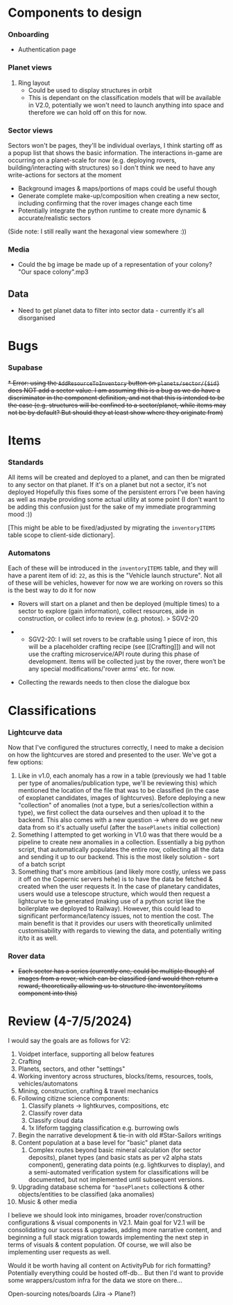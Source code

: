 # Components to design
### Onboarding
* Authentication page
### Planet views
1. Ring layout
	* Could be used to display structures in orbit
	* This is dependant on the classification models that will be available in V2.0, potentially we won't need to launch anything into space and therefore we can hold off on this for now.

### Sector views
Sectors won't be pages, they'll be individual overlays, I think starting off as a popup list that shows the basic information. The interactions in-game are occurring on a planet-scale for now (e.g. deploying rovers, building/interacting with structures) so I don't think we need to have any write-actions for sectors at the moment

* Background images & maps/portions of maps could be useful though
* Generate complete make-up/composition when creating a new sector, including confirming that the rover images change each time
* Potentially integrate the python runtime to create more dynamic & accurate/realistic sectors

(Side note: I still really want the hexagonal view somewhere :))

### Media
* Could the bg image be made up of a representation of your colony? "Our space colony".mp3

## Data
* Need to get planet data to filter into sector data - currently it's all disorganised

# Bugs
### Supabase
~~* Error: using the `AddResourceToInventory` button on `planets/sector/{$id}` does NOT add a sector value. I am assuming this is a bug as we do have a discriminator in the component definition, and not that this is intended to be the case (e.g. structures will be confined to a sector/planet, while items may not be by default? But should they at least show where they originate from)~~

# Items
### Standards
All items will be created and deployed to a planet, and can then be migrated to any sector on that planet.
If it's on a planet but not a sector, it's not deployed
Hopefully this fixes some of the persistent errors I've been having as well as maybe providing some actual utility at some point (I don't want to be adding this confusion just for the sake of my immediate programming mood :))

[This might be able to be fixed/adjusted by migrating the `inventoryITEMS` table scope to client-side dictionary].
### Automatons
Each of these will be introduced in the `inventoryITEMS` table, and they will have a parent item of id: `22`, as this is the "Vehicle launch structure". Not all of these will be vehicles, however for now we are working on rovers so this is the best way to do it for now

* Rovers will start on a planet and then be deployed (multiple times) to a sector to explore (gain information), collect resources, aide in construction, or collect info to review (e.g. photos). > SGV2-20 
* * SGV2-20: I will set rovers to be craftable using 1 piece of iron, this will be a placeholder crafting recipe (see [[Crafting]]) and will not use the crafting microservice/API route during this phase of development. Items will be collected just by the rover, there won’t be any special modifications/'rover arms' etc. for now.

* Collecting the rewards needs to then close the dialogue box

# Classifications
### Lightcurve data
Now that I've configured the structures correctly, I need to make a decision on how the lightcurves are stored and presented to the user. We've got a few options:
1. Like in v1.0, each anomaly has a row in a table (previously we had 1 table per type of anomalies/publication type, we'll be reviewing this) which mentioned the location of the file that was to be classified (in the case of exoplanet candidates, images of lightcurves). Before deploying a new "collection" of anomalies (not a type, but a series/collection within a type), we first collect the data ourselves and then upload it to the backend. This also comes with a new question -> where do we get new data from so it's actually useful (after the `basePlanets` initial collection)
2. Something I attempted to get working in V1.0 was that there would be a pipeline to create new anomalies in a collection. Essentially a big python script, that automatically populates the entire row, collecting all the data and sending it up to our backend. This is the most likely solution - sort of a batch script
3. Something that's more ambitious (and likely more costly, unless we pass it off on the Copernic servers hehe) is to have the data be fetched & created when the user requests it. In the case of planetary candidates, users would use a telescope structure, which would then request a lightcurve to be generated (making use of a python script like the boilerplate we deployed to Railway). However, this could lead to significant performance/latency issues, not to mention the cost. The main benefit is that it provides our users with theoretically unlimited customisability with regards to viewing the data, and potentially writing it/to it as well.
### Rover data
* ~~Each sector has a series (currently one, could be multiple though) of images from a rover, which can be classified (and would then return a reward, theoretically allowing us to structure the inventory/items component into this)~~
# Review (4-7/5/2024)
I would say the goals are as follows for V2:
1. Voidpet interface, supporting all below features
2. Crafting
3. Planets, sectors, and other "settings"
4. Working inventory across structures, blocks/items, resources, tools, vehicles/automatons
5. Mining, construction, crafting & travel mechanics
6. Following citizne science components:
	1. Classify planets -> lightkurves, compositions, etc
	2. Classify rover data
	3. Classify cloud data
	4. 1x lifeform tagging classification e.g. burrowing owls
7. Begin the narrative development & tie-in with old #Star-Sailors writings
8. Content population at a base level for "basic" planet data
	1. Complex routes beyond basic mineral calculation (for sector deposits), planet types (and basic stats as per v2 alpha stats component), generating data points (e.g. lightkurves to display), and a semi-automated verification system for classifications will be documented, but not implemented until subsequent versions.
9. Upgrading database schema for `"basePlanets` collections & other objects/entities to be classified (aka anomalies)
10. Music & other media

I believe we should look into minigames, broader rover/construction configurations & visual components in V2.1. Main goal for V2.1 will be consolidating our success & upgrades, adding more narrative content, and beginning a full stack migration towards implementing the next step in terms of visuals & content population. Of course, we will also be implementing user requests as well. 

Would it be worth having all content on ActivityPub for rich formatting? Potentially everything could be hosted off-db...
	But then I'd want to provide some wrappers/custom infra for the data we store on there...

Open-sourcing notes/boards (Jira -> Plane?)